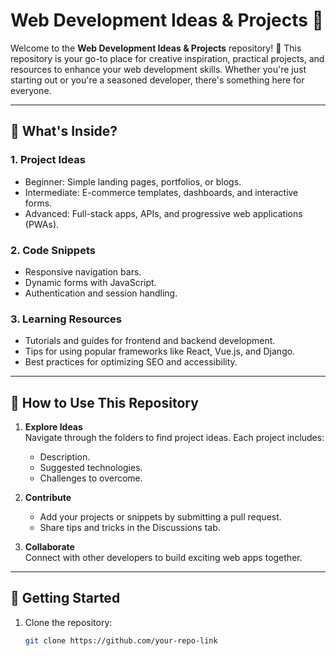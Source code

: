 # Web Development Ideas & Projects 🚀

Welcome to the **Web Development Ideas & Projects** repository! 🎉 This repository is your go-to place for creative inspiration, practical projects, and resources to enhance your web development skills. Whether you're just starting out or you're a seasoned developer, there's something here for everyone.

---

## 🌟 What's Inside?

### 1. **Project Ideas**
   - Beginner: Simple landing pages, portfolios, or blogs.
   - Intermediate: E-commerce templates, dashboards, and interactive forms.
   - Advanced: Full-stack apps, APIs, and progressive web applications (PWAs).

### 2. **Code Snippets**
   - Responsive navigation bars.
   - Dynamic forms with JavaScript.
   - Authentication and session handling.

### 3. **Learning Resources**
   - Tutorials and guides for frontend and backend development.
   - Tips for using popular frameworks like React, Vue.js, and Django.
   - Best practices for optimizing SEO and accessibility.

---

## 🎯 How to Use This Repository

1. **Explore Ideas**  
   Navigate through the folders to find project ideas. Each project includes:
   - Description.
   - Suggested technologies.
   - Challenges to overcome.

2. **Contribute**  
   - Add your projects or snippets by submitting a pull request.
   - Share tips and tricks in the Discussions tab.

3. **Collaborate**  
   Connect with other developers to build exciting web apps together.

---

## 🚀 Getting Started

1. Clone the repository:
   ```bash
   git clone https://github.com/your-repo-link
